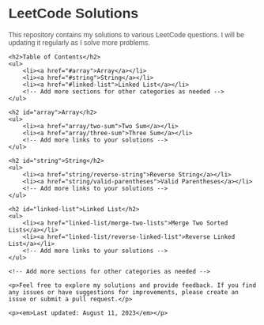 <!DOCTYPE html>
<html>
<head>
    <meta charset="UTF-8">
    <meta name="viewport" content="width=device-width, initial-scale=1.0">
    <title>LeetCode Solutions</title>
    <style>
        body {
            font-family: Arial, sans-serif;
            margin: 20px;
        }
        h1, h2 {
            color: #333;
        }
        h2 {
            margin-top: 10px;
        }
        p {
            color: #555;
        }
        ul {
            list-style-type: square;
            padding-left: 20px;
        }
        li {
            margin-bottom: 5px;
        }
        a {
            text-decoration: none;
            color: #007BFF;
        }
    </style>
</head>
<body>
    <h1>LeetCode Solutions</h1>
    <p>This repository contains my solutions to various LeetCode questions. I will be updating it regularly as I solve more problems.</p>

    <h2>Table of Contents</h2>
    <ul>
        <li><a href="#array">Array</a></li>
        <li><a href="#string">String</a></li>
        <li><a href="#linked-list">Linked List</a></li>
        <!-- Add more sections for other categories as needed -->
    </ul>

    <h2 id="array">Array</h2>
    <ul>
        <li><a href="array/two-sum">Two Sum</a></li>
        <li><a href="array/three-sum">Three Sum</a></li>
        <!-- Add more links to your solutions -->
    </ul>

    <h2 id="string">String</h2>
    <ul>
        <li><a href="string/reverse-string">Reverse String</a></li>
        <li><a href="string/valid-parentheses">Valid Parentheses</a></li>
        <!-- Add more links to your solutions -->
    </ul>

    <h2 id="linked-list">Linked List</h2>
    <ul>
        <li><a href="linked-list/merge-two-lists">Merge Two Sorted Lists</a></li>
        <li><a href="linked-list/reverse-linked-list">Reverse Linked List</a></li>
        <!-- Add more links to your solutions -->
    </ul>

    <!-- Add more sections for other categories as needed -->

    <p>Feel free to explore my solutions and provide feedback. If you find any issues or have suggestions for improvements, please create an issue or submit a pull request.</p>

    <p><em>Last updated: August 11, 2023</em></p>
</body>
</html>
